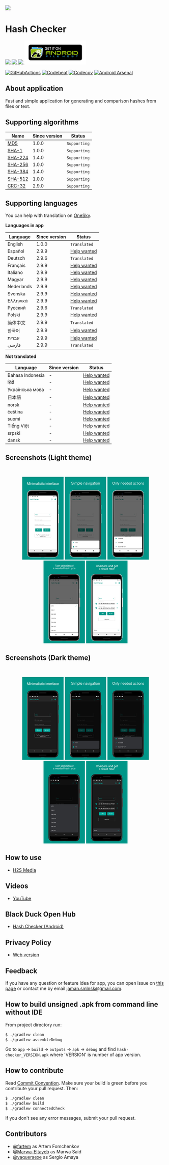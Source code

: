 <img src="media/logo/ic_app.png" height="100px" />

# Hash Checker

<a href="https://github.com/fartem/hash-checker/releases">
  <img src="media/banners/bn_github.png" height="75px" />
</a>
<a href="https://play.google.com/store/apps/details?id=com.smlnskgmail.jaman.hashchecker">
  <img src="media/banners/bn_google_play.png" height="75px" />
</a>
<a href="https://labs.xda-developers.com/store/app/com.smlnskgmail.jaman.hashchecker">
  <img src="media/banners/bn_xda_labs.png" height="75px" />
</a>
<a href="https://www.androidfilehost.com/?w=files&flid=316843">
  <img src="media/banners/bn_android_file_host.png" height="75px" />
</a>

[![GitHubActions](https://github.com/fartem/hash-checker/workflows/Build/badge.svg)](https://github.com/fartem/hash-checker/actions?query=workflow%3ABuild)
[![Codebeat](https://codebeat.co/badges/f50ffd5e-e62f-413c-b84a-4308a9399ae9)](https://codebeat.co/projects/github-com-fartem-hash-checker-master)
[![Codecov](https://codecov.io/gh/fartem/hash-checker/branch/master/graph/badge.svg)](https://codecov.io/gh/fartem/hash-checker)
[![Android Arsenal](https://img.shields.io/badge/Android%20Arsenal-Hash%20Checker-brightgreen.svg?style=flat)](https://android-arsenal.com/details/3/7854)

## About application

Fast and simple application for generating and comparison hashes from files or text.

## Supporting algorithms

| Name | Since version | Status |
| --- | --- | --- |
| [MD5](https://en.wikipedia.org/wiki/MD5) | 1.0.0 | `Supporting` |
| [SHA-1](https://en.wikipedia.org/wiki/SHA-1) | 1.0.0 | `Supporting` |
| [SHA-224](https://en.wikipedia.org/wiki/SHA-2) | 1.4.0 | `Supporting` |
| [SHA-256](https://en.wikipedia.org/wiki/SHA-2) | 1.0.0 | `Supporting` |
| [SHA-384](https://en.wikipedia.org/wiki/SHA-2) | 1.4.0 | `Supporting` |
| [SHA-512](https://en.wikipedia.org/wiki/SHA-2) | 1.0.0 | `Supporting` |
| [CRC-32](https://en.wikipedia.org/wiki/Cyclic_redundancy_check) | 2.9.0 | `Supporting` |

## Supporting languages

You can help with translation on [OneSky](https://osbvnmv.oneskyapp.com/collaboration/project?id=353871).

__Languages in app__

| Language | Since version | Status |
| --- | --- | --- |
| English | 1.0.0 | `Translated` |
| Español | 2.9.9 | [Help wanted](https://github.com/fartem/hash-checker/issues/9) |
| Deutsch | 2.9.6 | `Translated` |
| Français | 2.9.9 | [Help wanted](https://github.com/fartem/hash-checker/issues/11) |
| Italiano | 2.9.9 | [Help wanted](https://github.com/fartem/hash-checker/issues/12) |
| Magyar | 2.9.9 | [Help wanted](https://github.com/fartem/hash-checker/issues/13) |
| Nederlands | 2.9.9 | [Help wanted](https://github.com/fartem/hash-checker/issues/14) |
| Svenska | 2.9.9 | [Help wanted](https://github.com/fartem/hash-checker/issues/15) |
| Ελληνικά | 2.9.9 | [Help wanted](https://github.com/fartem/hash-checker/issues/16) |
| Русский | 2.9.6 | `Translated` |
| Polski | 2.9.9 | [Help wanted](https://github.com/fartem/hash-checker/issues/20) |
| 简体中文 | 2.9.9 | `Translated` |
| 한국어 | 2.9.9 | [Help wanted](https://github.com/fartem/hash-checker/issues/19) |
| עברית | 2.9.9 | [Help wanted](https://github.com/fartem/hash-checker/issues/17) |
| فارسی | 2.9.9 | `Translated` |

__Not translated__

| Language | Since version | Status |
| --- | --- | --- |
| Bahasa Indonesia | - | [Help wanted](https://github.com/fartem/hash-checker/issues/36) |
| हिंदी | - | [Help wanted](https://github.com/fartem/hash-checker/issues/37) |
| Українська мова | - | [Help wanted](https://github.com/fartem/hash-checker/issues/38) |
| 日本語 | - | [Help wanted](https://github.com/fartem/hash-checker/issues/39) |
| norsk | - | [Help wanted](https://github.com/fartem/hash-checker/issues/40) |
| čeština | - | [Help wanted](https://github.com/fartem/hash-checker/issues/41) |
| suomi | - | [Help wanted](https://github.com/fartem/hash-checker/issues/42) |
| Tiếng Việt | - | [Help wanted](https://github.com/fartem/hash-checker/issues/43) |
| srpski | - | [Help wanted](https://github.com/fartem/hash-checker/issues/44) |
| dansk | - | [Help wanted](https://github.com/fartem/hash-checker/issues/45) |

## Screenshots (Light theme)

<br/>
<p align="center">
  <img src="media/screenshots/screenshot_01.png" width="130" />
  <img src="media/screenshots/screenshot_02.png" width="130" />
  <img src="media/screenshots/screenshot_03.png" width="130" />
  <img src="media/screenshots/screenshot_04.png" width="130" />
  <img src="media/screenshots/screenshot_05.png" width="130" />
</p>

## Screenshots (Dark theme)

<br/>
<p align="center">
  <img src="media/screenshots/screenshot_06.png" width="130" />
  <img src="media/screenshots/screenshot_07.png" width="130" />
  <img src="media/screenshots/screenshot_08.png" width="130" />
  <img src="media/screenshots/screenshot_09.png" width="130" />
  <img src="media/screenshots/screenshot_10.png" width="130" />
</p>

## How to use

* [H2S Media](https://www.how2shout.com/how-to/how-to-calculate-the-hash-of-a-file-or-create-custom-hash-on-android.html)

## Videos

* [YouTube](https://www.youtube.com/watch?v=Q7Otn971kJk&list=PLOIwDRWd_SDdBz2aiVtMocFunaXaKSPMx)

## Black Duck Open Hub

* [Hash Checker (Android)](https://www.openhub.net/p/hash-checker)

## Privacy Policy

* [Web version](https://fartem.github.io/hash-checker-privacy-policy.io/)

## Feedback

If you have any question or feature idea for app, you can open issue on [this page](https://github.com/fartem/hash-checker/issues) or contact me by email jaman.smlnsk@gmail.com.

## How to build unsigned .apk from command line without IDE

From project directory run:

```shell
$ ./gradlew clean
$ ./gradlew assembleDebug
```

Go to `app` -> `build` -> `outputs` -> `apk` -> `debug` and find `hash-checker_VERSION.apk` where 'VERSION' is number of app version.

## How to contribute

Read [Commit Convention](https://github.com/fartem/repository-rules/blob/master/commit-convention/COMMIT_CONVENTION.md). Make sure your build is green before you contribute your pull request. Then:

```shell
$ ./gradlew clean
$ ./gradlew build
$ ./gradlew connectedCheck
```

If you don't see any error messages, submit your pull request.

## Contributors

* [@fartem](https://github.com/fartem) as Artem Fomchenkov
* [@Marwa-Eltayeb](https://github.com/Marwa-Eltayeb) as Marwa Said
* [@vaqueraexe](https://github.com/vaqueraexe) as Sergio Amaya
